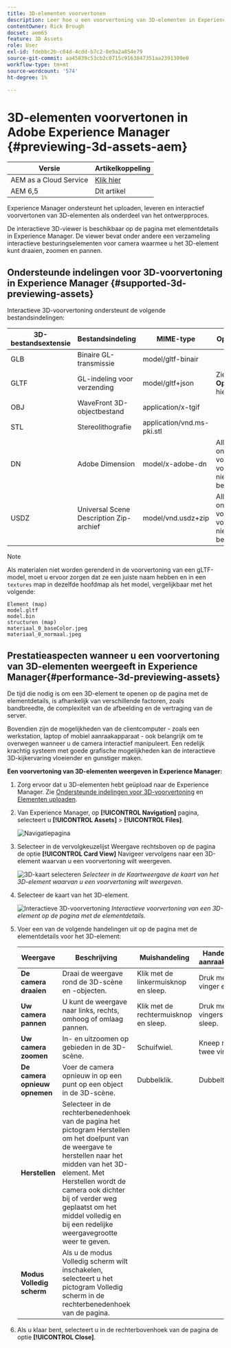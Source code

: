 ```yaml
---
title: 3D-elementen voorvertonen
description: Leer hoe u een voorvertoning van 3D-elementen in Experience Manager kunt weergeven.
contentOwner: Rick Brough
docset: aem65
feature: 3D Assets
role: User
exl-id: fdebbc2b-c04d-4cdd-b7c2-8e9a2a854e79
source-git-commit: aa45839c53cb2c0715c9163847351aa2391309e0
workflow-type: tm+mt
source-wordcount: '574'
ht-degree: 1%

---
```


# 3D-elementen voorvertonen in Adobe Experience Manager {#previewing-3d-assets-aem}

| Versie | Artikelkoppeling |
| -------- | ---------------------------- |
| AEM as a Cloud Service | [Klik hier](https://experienceleague.adobe.com/docs/experience-manager-cloud-service/content/assets/manage/previewing-3d-assets.html?lang=en) |
| AEM 6,5 | Dit artikel |

Experience Manager ondersteunt het uploaden, leveren en interactief voorvertonen van 3D-elementen als onderdeel van het ontwerpproces.

De interactieve 3D-viewer is beschikbaar op de pagina met elementdetails in Experience Manager. De viewer bevat onder andere een verzameling interactieve besturingselementen voor camera waarmee u het 3D-element kunt draaien, zoomen en pannen.

<!-- See also [Working with 3D assets in Dynamic Media](/help/assets/assets-3d.md). -->

## Ondersteunde indelingen voor 3D-voorvertoning in Experience Manager {#supported-3d-previewing-assets}

Interactieve 3D-voorvertoning ondersteunt de volgende bestandsindelingen:

| 3D-bestandsextensie | Bestandsindeling | MIME-type | Opmerkingen |
|---|---|---|---|
| GLB | Binaire GL-transmissie | model/gltf-binair |  |
| GLTF | GL-indeling voor verzending | model/gltf+json | Zie **Opmerking** hieronder. |
| OBJ | WaveFront 3D-objectbestand | application/x-tgif |  |
| STL | Stereolithografie | application/vnd.ms-pki.stl |  |
| DN | Adobe Dimension | model/x-adobe-dn | Alleen ondersteuning voor inname; voorvertoning niet beschikbaar. |
| USDZ | Universal Scene Description Zip-archief | model/vnd.usdz+zip | Alleen ondersteuning voor inname; voorvertoning niet beschikbaar. |

>[!NOTE]
>
>Als materialen niet worden gerenderd in de voorvertoning van een gLTF-model, moet u ervoor zorgen dat ze een juiste naam hebben en in een `textures` map in dezelfde hoofdmap als het model, vergelijkbaar met het volgende:

    Element (map)
    model.gltf
    model.bin
    structuren (map)
    materiaal_0_baseColor.jpeg
    materiaal_0_normaal.jpeg

## Prestatieaspecten wanneer u een voorvertoning van 3D-elementen weergeeft in Experience Manager{#performance-3d-previewing-assets}

De tijd die nodig is om een 3D-element te openen op de pagina met de elementdetails, is afhankelijk van verschillende factoren, zoals bandbreedte, de complexiteit van de afbeelding en de vertraging van de server.

Bovendien zijn de mogelijkheden van de clientcomputer - zoals een werkstation, laptop of mobiel aanraakapparaat - ook belangrijk om te overwegen wanneer u de camera interactief manipuleert. Een redelijk krachtig systeem met goede grafische mogelijkheden kan de interactieve 3D-kijkervaring vloeiender en gunstiger maken.

**Een voorvertoning van 3D-elementen weergeven in Experience Manager:**

1. Zorg ervoor dat u 3D-elementen hebt geüpload naar de Experience Manager.
Zie [Ondersteunde indelingen voor 3D-voorvertoning](#supported-3d-previewing-assets) en [Elementen uploaden](/help/assets/manage-assets.md#uploading-assets).
1. Van Experience Manager, op **[!UICONTROL Navigation]** pagina, selecteert u **[!UICONTROL Assets]** > **[!UICONTROL Files]**.

   ![Navigatiepagina](/help/assets/assets-dm/navigation-assets.png)

1. Selecteer in de vervolgkeuzelijst Weergave rechtsboven op de pagina de optie **[!UICONTROL Card View]** Navigeer vervolgens naar een 3D-element waarvan u een voorvertoning wilt weergeven.

   ![3D-kaart selecteren](/help/assets/assets-dm/3d-card-select.png)
   _Selecteer in de Kaartweergave de kaart van het 3D-element waarvan u een voorvertoning wilt weergeven._

1. Selecteer de kaart van het 3D-element.

   ![Interactieve 3D-voorvertoning](/help/assets/assets-dm/3d-preview.png)
   _Interactieve voorvertoning van een 3D-element op de pagina met de elementdetails._
1. Voer een van de volgende handelingen uit op de pagina met de elementdetails voor het 3D-element:

   | Weergave | Beschrijving | Muishandeling | Handeling op aanraakscherm |
   | --- | --- | --- | --- |
   | **De camera draaien** | Draai de weergave rond de 3D-scène en -objecten. | Klik met de linkermuisknop en sleep. | Druk met één vinger en sleep. |
   | **Uw camera pannen** | U kunt de weergave naar links, rechts, omhoog of omlaag pannen. | Klik met de rechtermuisknop en sleep. | Druk met twee vingers en sleep. |
   | **Uw camera zoomen** | In- en uitzoomen op gebieden in de 3D-scène. | Schuifwiel. | Kneep met twee vingers. |
   | **De camera opnieuw opnemen** | Voer de camera opnieuw in op een punt op een object in de 3D-scène. | Dubbelklik. | Dubbeltik. |
   | **Herstellen** | Selecteer in de rechterbenedenhoek van de pagina het pictogram Herstellen om het doelpunt van de weergave te herstellen naar het midden van het 3D-element. Met Herstellen wordt de camera ook dichter bij of verder weg geplaatst om het middel volledig en bij een redelijke weergavegrootte weer te geven. |  |  |
   | **Modus Volledig scherm** | Als u de modus Volledig scherm wilt inschakelen, selecteert u het pictogram Volledig scherm in de rechterbenedenhoek van de pagina. |  |  |

1. Als u klaar bent, selecteert u in de rechterbovenhoek van de pagina de optie **[!UICONTROL Close]**.
